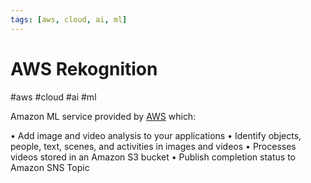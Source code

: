 ```yaml
---
tags: [aws, cloud, ai, ml]
---
```

# AWS Rekognition
#aws #cloud #ai #ml

Amazon ML service provided by [AWS](Cloud%20Computing/AWS/AWS.md) which:

• Add image and video analysis to your applications
• Identify objects, people, text, scenes, and activities
in images and videos
• Processes videos stored in an Amazon S3 bucket
• Publish completion status to Amazon SNS Topic